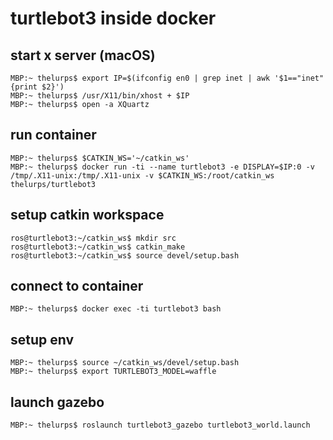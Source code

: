 # turtlebot3 inside docker

## start x server (macOS)
```console
MBP:~ thelurps$ export IP=$(ifconfig en0 | grep inet | awk '$1=="inet" {print $2}')
MBP:~ thelurps$ /usr/X11/bin/xhost + $IP
MBP:~ thelurps$ open -a XQuartz
```

## run container
```console
MBP:~ thelurps$ $CATKIN_WS='~/catkin_ws'
MBP:~ thelurps$ docker run -ti --name turtlebot3 -e DISPLAY=$IP:0 -v /tmp/.X11-unix:/tmp/.X11-unix -v $CATKIN_WS:/root/catkin_ws thelurps/turtlebot3
```

## setup catkin workspace
```console
ros@turtlebot3:~/catkin_ws$ mkdir src
ros@turtlebot3:~/catkin_ws$ catkin_make
ros@turtlebot3:~/catkin_ws$ source devel/setup.bash
```

## connect to container
```console
MBP:~ thelurps$ docker exec -ti turtlebot3 bash
```

## setup env
```console
MBP:~ thelurps$ source ~/catkin_ws/devel/setup.bash
MBP:~ thelurps$ export TURTLEBOT3_MODEL=waffle
```

## launch gazebo
```console
MBP:~ thelurps$ roslaunch turtlebot3_gazebo turtlebot3_world.launch
```
